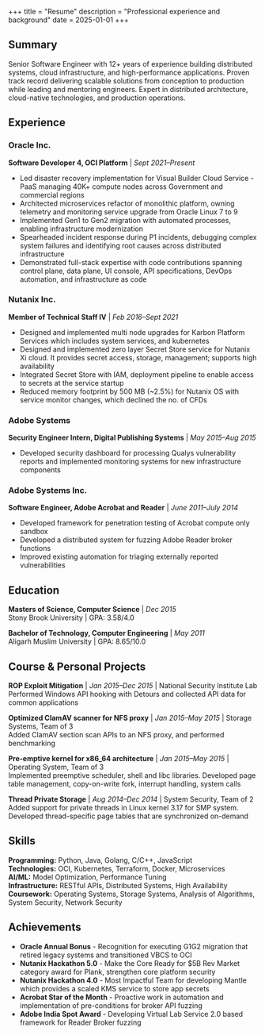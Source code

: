 +++
title = "Resume"
description = "Professional experience and background"
date = 2025-01-01
+++

## Summary

Senior Software Engineer with 12+ years of experience building distributed systems, cloud infrastructure, and high-performance applications. Proven track record delivering scalable solutions from conception to production while leading and mentoring engineers. Expert in distributed architecture, cloud-native technologies, and production operations.

## Experience

### Oracle Inc.
**Software Developer 4, OCI Platform** | *Sept 2021–Present*

- Led disaster recovery implementation for Visual Builder Cloud Service - PaaS managing 40K+ compute nodes across Government and commercial regions
- Architected microservices refactor of monolithic platform, owning telemetry and monitoring service upgrade from Oracle Linux 7 to 9
- Implemented Gen1 to Gen2 migration with automated processes, enabling infrastructure modernization
- Spearheaded incident response during P1 incidents, debugging complex system failures and identifying root causes across distributed infrastructure
- Demonstrated full-stack expertise with code contributions spanning control plane, data plane, UI console, API specifications, DevOps automation, and infrastructure as code

### Nutanix Inc.
**Member of Technical Staff IV** | *Feb 2016–Sept 2021*

- Designed and implemented multi node upgrades for Karbon Platform Services which includes system services, and kubernetes
- Designed and implemented zero layer Secret Store service for Nutanix Xi cloud. It provides secret access, storage, management; supports high availability
- Integrated Secret Store with IAM, deployment pipeline to enable access to secrets at the service startup
- Reduced memory footprint by 500 MB (~2.5%) for Nutanix OS with service monitor changes, which declined the no. of CFDs

### Adobe Systems
**Security Engineer Intern, Digital Publishing Systems** | *May 2015–Aug 2015*

- Developed security dashboard for processing Qualys vulnerability reports and implemented monitoring systems for new infrastructure components

### Adobe Systems Inc.
**Software Engineer, Adobe Acrobat and Reader** | *June 2011–July 2014*

- Developed framework for penetration testing of Acrobat compute only sandbox
- Developed a distributed system for fuzzing Adobe Reader broker functions
- Improved existing automation for triaging externally reported vulnerabilities

## Education

**Masters of Science, Computer Science** | *Dec 2015*  
Stony Brook University | GPA: 3.58/4.0

**Bachelor of Technology, Computer Engineering** | *May 2011*  
Aligarh Muslim University | GPA: 8.65/10.0

## Course & Personal Projects

**ROP Exploit Mitigation** | *Jan 2015–Dec 2015* | National Security Institute Lab  
Performed Windows API hooking with Detours and collected API data for common applications

**Optimized ClamAV scanner for NFS proxy** | *Jan 2015–May 2015* | Storage Systems, Team of 3  
Added ClamAV section scan APIs to an NFS proxy, and performed benchmarking

**Pre-emptive kernel for x86_64 architecture** | *Jan 2015–May 2015* | Operating System, Team of 3  
Implemented preemptive scheduler, shell and libc libraries. Developed page table management, copy-on-write fork, interrupt handling, system calls

**Thread Private Storage** | *Aug 2014–Dec 2014* | System Security, Team of 2  
Added support for private threads in Linux kernel 3.17 for SMP system. Developed thread-specific page tables that are synchronized on-demand

## Skills

**Programming:** Python, Java, Golang, C/C++, JavaScript  
**Technologies:** OCI, Kubernetes, Terraform, Docker, Microservices  
**AI/ML:** Model Optimization, Performance Tuning  
**Infrastructure:** RESTful APIs, Distributed Systems, High Availability  
**Coursework:** Operating Systems, Storage Systems, Analysis of Algorithms, System Security, Network Security

## Achievements

- **Oracle Annual Bonus** - Recognition for executing G1G2 migration that retired legacy systems and transitioned VBCS to OCI
- **Nutanix Hackathon 5.0** - Make the Core Ready for $5B Rev Market category award for Plank, strengthen core platform security
- **Nutanix Hackathon 4.0** - Most Impactful Team for developing Mantle which provides a scaled KMS service to store app secrets
- **Acrobat Star of the Month** - Proactive work in automation and implementation of pre-conditions for broker API fuzzing
- **Adobe India Spot Award** - Developing Virtual Lab Service 2.0 based framework for Reader Broker fuzzing